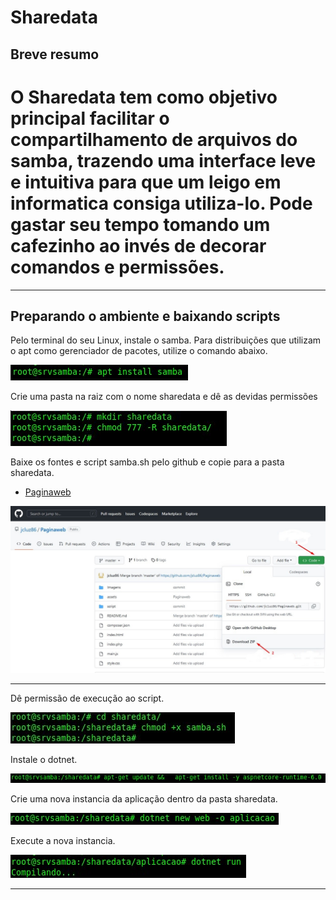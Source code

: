 # Sharedata
## Breve resumo

# O Sharedata tem como objetivo principal facilitar o compartilhamento de arquivos do samba, trazendo uma interface leve e intuitiva para que um leigo em informatica consiga utiliza-lo. Pode gastar seu tempo tomando um cafezinho ao invés de decorar comandos e permissões.
---

## Preparando o ambiente e baixando scripts

Pelo terminal do seu Linux, instale o samba. 
Para distribuições que utilizam o apt como gerenciador de pacotes, utilize o comando abaixo.

![alt text](https://github.com/jcluz86/Paginaweb/blob/f00ba4d2617317c7a9b98cc2e27df746d6b6f302/Imagens/1.jpg )

Crie uma pasta na raiz com o nome sharedata e dê as devidas permissões

![alt text](https://github.com/jcluz86/Paginaweb/blob/d92a638431846a929b90548a80e360d22ce45672/Imagens/2.jpg )

Baixe os fontes e  script samba.sh pelo github e copie para a pasta sharedata.

<ul>
  <li><a href="https://github.com/jcluz86/Paginaweb">Paginaweb</a></li>
</ul>

![alt text](https://github.com/jcluz86/Paginaweb/blob/657862dadfe1cd533dddf94e91486ad8014ee97c/Imagens/3.jpg "Tela de download do projeto no github")

---

Dê permissão de execução ao script.

![alt text](https://github.com/jcluz86/Paginaweb/blob/d92a638431846a929b90548a80e360d22ce45672/Imagens/4.jpg )

Instale o dotnet.

![alt text](https://github.com/jcluz86/Paginaweb/blob/06e4e960cd2375f997ce79c6b02f36e407f2acde/Imagens/5.jpg )

Crie uma nova instancia da aplicação dentro da pasta sharedata.

![alt text](https://github.com/jcluz86/Paginaweb/blob/06e4e960cd2375f997ce79c6b02f36e407f2acde/Imagens/6.jpg )

Execute a nova instancia.

![alt text](https://github.com/jcluz86/Paginaweb/blob/06e4e960cd2375f997ce79c6b02f36e407f2acde/Imagens/7.jpg )



---
